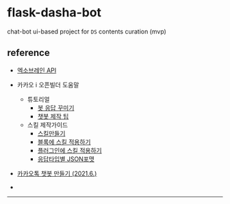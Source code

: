 # flask-dasha-bot
chat-bot ui-based project for `DS` contents curation (mvp)

## reference

  - [엑소브레인 API](https://www.youtube.com/watch?v=Sw0y6CD_M3Q)
  - 카카오 i 오픈빌더 도움말
    - 튜토리얼
      - [봇 응답 꾸미기](https://i.kakao.com/docs/tutorial-chatbot-response#%EB%A7%90%ED%92%8D%EC%84%A0-%ED%83%80%EC%9E%85)
      - [챗봇 제작 팁](https://i.kakao.com/docs/tutorial-chatbot-tips#%EC%A0%95%EB%B3%B4%EC%97%90-%EC%96%B4%EC%9A%B8%EB%A6%AC%EB%8A%94-%EB%A7%90%ED%92%8D%EC%84%A0%EC%9D%84-%EC%84%A0%ED%83%9D)
    - 스킬 제작가이드
      - [스킬만들기](https://i.kakao.com/docs/skill-build#%EC%98%88%EC%A0%9C-%EC%8A%A4%ED%82%AC-%EC%84%9C%EB%B2%84-%EB%A7%8C%EB%93%A4%EA%B8%B0)
      - [블록에 스킬 적용하기](https://i.kakao.com/docs/skill-block)
      - [플러그인에 스킬 적용하기](https://i.kakao.com/docs/skill-plugin#%EC%8A%A4%ED%82%AC-%ED%98%B8%EC%B6%9C%EA%B0%92)
      - [응답타입별 JSON포맷](https://i.kakao.com/docs/skill-response-format)

  - [카카오톡 챗봇 만들기 (2021.6.)](https://youtu.be/2QbXuV4QCfQ)
  - 
-----

  
